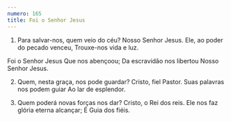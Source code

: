 ```yaml
---
numero: 165
title: Foi o Senhor Jesus
---
```

1. Para salvar-nos, quem veio do céu?
Nosso Senhor Jesus.
Ele, ao poder do pecado venceu,
Trouxe-nos vida e luz.

Foi o Senhor Jesus
Que nos abençoou;
Da escravidão nos libertou
Nosso Senhor Jesus.

2. Quem, nesta graça, nos pode guardar?
Cristo, fiel Pastor.
Suas palavras nos podem guiar
Ao lar de esplendor.

3. Quem poderá novas forças nos dar?
Cristo, o Rei dos reis.
Ele nos faz glória eterna alcançar;
É Guia dos fiéis.

